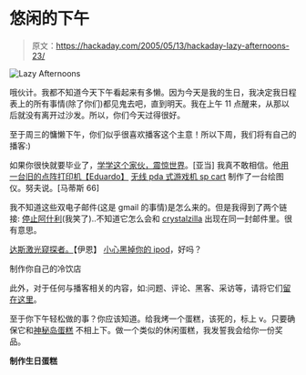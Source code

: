 # 悠闲的下午

> 原文：<https://hackaday.com/2005/05/13/hackaday-lazy-afternoons-23/>

![Lazy Afternoons](img/736297b2a8e2d9445d5d2a9e68da088c.png)

哦伙计。我都不知道今天下午看起来有多懒。因为今天是我的生日，我决定我日程表上的所有事情(除了你们)都见鬼去吧，直到明天。我在上午 11 点醒来，从那以后就没有离开过沙发。所以，你们今天过得很好。

至于周三的慵懒下午，你们似乎很喜欢播客这个主意！所以下周，我们将有自己的播客:)

如果你很快就要毕业了，[学学这个家伙，震惊世界](http://filebox.vt.edu/users/akemp/Portfolio/had/)。[亚当]
我真不敢相信。他[用一台旧的点阵打印机【Eduardo】](http://www.geocities.com/PANCARY/) [无线 pda 式游戏机 sp cart](http://www.x-trafun.com/home.htm) 制作了一台绘图仪。努夫说。[马蒂斯 66]

我不知道这些双电子邮件(这是 gmail 的事情)是怎么来的。但是我得到了两个链接:
[停止阿什利](http://www.stopashlee.com/)(我笑了)..不知道它怎么会和 [crystalzilla](http://interreality.org/projects/crystalzilla/) 出现在同一封邮件里。很有意思。

[达斯激光窥探者。](http://www.ews.uiuc.edu/%7Enshin/PROJECTS/LASERSNOOPER/)【伊恩】
[小心黑掉你的 ipod](http://www.theage.com.au/news/Breaking/iPod-explodes/2005/05/13/1115843351825.html?oneclick=true)，好吗？

制作你自己的冷饮店

此外，对于任何与播客相关的内容，如:问题、评论、黑客、采访等，请将它们[留在这里](http://www.hackaday.com/tips/)。

至于你下午轻松做的事？你应该知道。给我烤一个蛋糕，该死的，标上 v。只要确保它和[神秘岛蛋糕](http://www.boingboing.net/2005/03/21/myst_island_birthday.html)
不相上下。做一个类似的休闲蛋糕，我发誓我会给你一份奖品。

 **制作生日蛋糕**